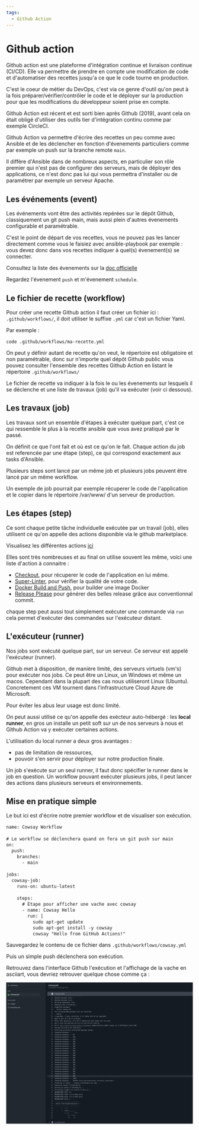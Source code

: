 ```yaml
---
tags:
  - Github Action
---
```


# Github action

Github action est une plateforme d'intégration continue et livraison continue (CI/CD). Elle va permettre de prendre en compte une modification de code et d'automatiser des recettes jusqu'a ce que le code tourne en production.

C'est le coeur de métier du DevOps, c'est via ce genre d'outil qu'on peut à la fois préparer/vérifier/contrôler le code et le déployer sur la production pour que les modifications du développeur soient prise en compte.

Github Action est récent et est sorti bien après Github (2019), avant cela on était obligé d'utiliser des outils tier d'intégration continu comme par exemple CircleCI.

Github Action va permettre d'écrire des recettes un peu comme avec Ansible et de les déclencher en fonction d'évenements particuliers comme par exemple un push sur la branche remote `main`.

Il diffère d'Ansible dans de nombreux aspects, en particulier son rôle premier qui n'est pas de configurer des serveurs, mais de déployer des applications, ce n'est donc pas lui qui vous permettra d'installer ou de paramétrer par exemple un serveur Apache.

## Les événements (event)

Les événements vont être des activités repérées sur le dépôt Github, classiquement un git push main, mais aussi plein d'autres évenements configurable et paramétrable.

C'est le point de départ de vos recettes, vous ne pouvez pas les lancer directement comme vous le faisiez avec ansible-playbook par exemple : vous devez donc dans vos recettes indiquer à quel(s) évenement(s) se connecter.

Consultez la liste des évenements sur la [doc officielle](https://docs.github.com/fr/actions/writing-workflows/choosing-when-your-workflow-runs/events-that-trigger-workflows)

Regardez l'évenement `push` et m'évenement `schedule`.

## Le fichier de recette (workflow)

Pour créer une recette Github action il faut créer un fichier ici : `.github/workflows/`, il doit utiliser le suffixe `.yml` car c'est un fichier Yaml.

Par exemple :

```
code .github/workflows/ma-recette.yml
```

On peut y définir autant de recette qu'on veut, le répertoire est obligatoire et non paramétrable, donc sur n'importe quel dépôt Github public vous pouvez consulter l'ensemble des recettes Github Action en listant le répertoire `.github/workflows/`

Le fichier de recette va indiquer à la fois le ou les évenements sur lesquels il se déclenche et une liste de travaux (job) qu'il va exécuter (voir ci dessous).

## Les travaux (job)

Les travaux sont un ensemble d'étapes à exécuter quelque part, c'est ce qui ressemble le plus à la recette ansible que vous avez pratiqué par le passé.

On définit ce que l'ont fait et où est ce qu'on le fait. Chaque action du job est referencée par une étape (step), ce qui correspond exactement aux tasks d'Ansible.

Plusieurs steps sont lancé par un même job et plusieurs jobs peuvent être lancé par un même workflow.

Un exemple de job pourrait par exemple récuperer le code de l'application et le copier dans le répertoire /var/www/ d'un serveur de production.

## Les étapes (step)

Ce sont chaque petite tâche individuelle exécutée par un travail (job), elles utilisent ce qu'on appelle des actions disponible via le github marketplace.

Visualisez les différentes actions [ici](https://github.com/marketplace?verification=verified_creator&type=actions)

Elles sont très nombreuses et au final on utilise souvent les même, voici une liste d'action à connaitre :

- [Checkout](https://github.com/marketplace/actions/checkout), pour récuperer le code de l'application en lui même.
- [Super-Linter](https://github.com/marketplace/actions/super-linter), pour vérifier la qualité de votre code.
- [Docker Build and Push](https://github.com/marketplace/actions/build-and-push-docker-images), pour builder une image Docker
- [Release Please](https://github.com/marketplace/actions/release-please-action) pour générer des belles release grâce aux conventionnal commit.

chaque step peut aussi tout simplement exécuter une commande via `run` cela permet d'exécuter des commandes sur l'exécuteur distant.

## L'exécuteur (runner)

Nos jobs sont exécuté quelque part, sur un serveur. Ce serveur est appelé l'exécuteur (runner).

Github met à disposition, de manière limité, des serveurs virtuels (vm's) pour exécuter nos jobs. Ce peut être un Linux, un Windows et même un macos. Cependant dans la plupart des cas nous utiliseront Linux (Ubuntu). Concretement ces VM tournent dans l'infrastructure Cloud Azure de Microsoft.

Pour éviter les abus leur usage est donc limité.

On peut aussi utilisé ce qu'on appelle des exécteur auto-hébergé : les **local runner**, en gros un installe un petit soft sur un de nos serveurs à nous et Github Action va y exécuter certaines actions.

L'utilisation du local runner a deux gros avantages :

- pas de limitation de ressources,
- pouvoir s'en servir pour déployer sur notre production finale.

Un job s'exécute sur un seul runner, il faut donc spécifier le runner dans le job en question. Un workflow pouvant exécuter plusieurs jobs, il peut lancer des actions dans plusieurs serveurs et environnements.

## Mise en pratique simple

Le but ici est d'écrire notre premier workflow et de visualiser son exécution.

```
name: Cowsay Workflow

# Le workflow se déclenchera quand on fera un git push sur main
on:
  push:
    branches:
      - main

jobs:
  cowsay-job:
    runs-on: ubuntu-latest

    steps:
      # Étape pour afficher une vache avec cowsay
      - name: Cowsay Hello
        run: |
          sudo apt-get update
          sudo apt-get install -y cowsay
          cowsay "Hello from GitHub Actions!"
```

Sauvegardez le contenu de ce fichier dans `.github/workflows/cowsay.yml`

Puis un simple push déclenchera son exécution.

Retrouvez dans l'interface Github l'exécution et l'affichage de la vache en asciiart, vous devriez retrouver quelque chose comme ça :

![Affichage attendu](cowsay-first.png)